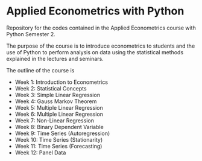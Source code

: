 # Applied Econometrics with Python
Repository for the codes contained in the Applied Econometrics course with Python Semester 2.

The purpose of the course is to introduce econometrics to students and the use of Python to perform analysis on data using the statistical methods explained in the lectures and seminars.

The  outline of the course is

* Week 1: Introduction to Econometrics
* Week 2: Statistical Concepts
* Week 3: Simple Linear Regression
* Week 4: Gauss Markov Theorem
* Week 5: Multiple Linear Regression
* Week 6: Multiple Linear Regression
* Week 7: Non-Linear Regression
* Week 8: Binary Dependent Variable
* Week 9: Time Series (Autoregression)
* Week 10: Time Series (Stationarity)
* Week 11: Time Series (Forecasting)
* Week 12: Panel Data
